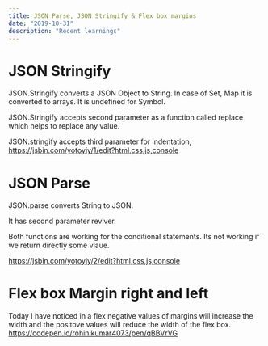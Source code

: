 ```yaml
---
title: JSON Parse, JSON Stringify & Flex box margins
date: "2019-10-31"
description: "Recent learnings"
---
```


# JSON Stringify

JSON.Stringify converts a JSON Object to String. In case of Set, Map it is converted to arrays. It is undefined for Symbol.

JSON.Stringify accepts second parameter as a function called replace which helps to replace any value.

JSON.stringify accepts third parameter for indentation,
https://jsbin.com/yotoyiy/1/edit?html,css,js,console

# JSON Parse

JSON.parse converts String to JSON. 

It  has second parameter reviver. 

Both functions are working for the conditional statements. Its not working if we return directly some vlaue.

https://jsbin.com/yotoyiy/2/edit?html,css,js,console

# Flex box Margin right and  left

Today I have noticed in a flex negative values of margins will increase the width and the positove values will reduce the width of the flex box.
https://codepen.io/rohinikumar4073/pen/qBBVrVG